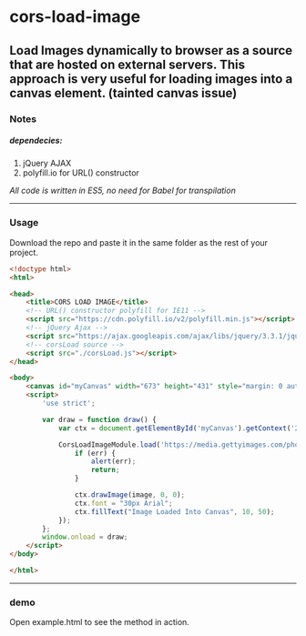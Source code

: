 # cors-load-image
Load Images dynamically to browser as a source that are hosted on external servers.
This approach is very useful for loading images into a canvas element. (tainted canvas issue)
---
### Notes
##### dependecies: 
1. jQuery AJAX 
2. polyfill.io for URL() constructor

_All code is written in ES5, no need for Babel for transpilation_

---
### Usage
Download the repo and paste it in the same folder as the rest of your project.
```html
<!doctype html>
<html>

<head>
    <title>CORS LOAD IMAGE</title>
    <!-- URL() constructor polyfill for IE11 -->
    <script src="https://cdn.polyfill.io/v2/polyfill.min.js"></script>
    <!-- jQuery Ajax -->
    <script src="https://ajax.googleapis.com/ajax/libs/jquery/3.3.1/jquery.min.js"></script>
    <!-- corsLoad source -->
    <script src="./corsLoad.js"></script>
</head>

<body>
    <canvas id="myCanvas" width="673" height="431" style="margin: 0 auto; display: block;"></canvas>
    <script>
        'use strict';

        var draw = function draw() {
            var ctx = document.getElementById('myCanvas').getContext('2d');

            CorsLoadImageModule.load('https://media.gettyimages.com/photos/young-boy-standing-on-a-rocky-outcrop-picture-id841868308', function (err, image) {
                if (err) {
                    alert(err);
                    return;
                }

                ctx.drawImage(image, 0, 0);
                ctx.font = "30px Arial";
                ctx.fillText("Image Loaded Into Canvas", 10, 50);
            });
        };
        window.onload = draw; 
    </script>
</body>

</html>
```
---
### demo
Open example.html to see the method in action.

   

              
